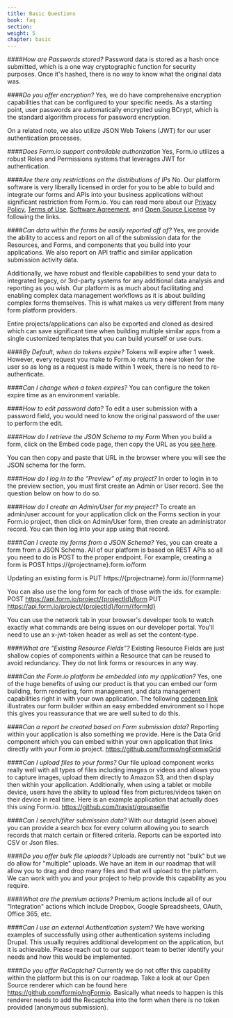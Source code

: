 ```yaml
---
title: Basic Questions
book: faq
section: 
weight: 5
chapter: basic
---
```

####_How are Passwords stored?_
Password data is stored as a hash once submitted, which is a one way cryptographic function for security purposes. Once it's hashed, there is no way to know what the original data was. 

####_Do you offer encryption?_
Yes, we do have comprehensive encryption capabilities that can be configured to your specific needs.  As a starting point, user passwords are automatically encrypted using BCrypt, which is  the standard algorithm process for password encryption.
 
On a related note, we also utilize JSON Web Tokens (JWT) for our user authentication processes.

####_Does Form.io support controllable authorization_
Yes, Form.io utilizes a robust Roles and Permissions systems that leverages JWT for authentication. 

####_Are there any restrictions on the distributions of IPs_
No.  Our platform software is very liberally licensed in order for you to be able to build and integrate our forms and APIs into your business applications without significant restriction from Form.io. You can read more about our [Privacy Policy](http://blog.form.io/form.io-privacy-policy), [Terms of Use](http://blog.form.io/form-terms-of-use), [Software Agreement](http://blog.form.io/form.io-software-licensing-agreement), and [Open Source License](http://blog.form.io/form.io-open-source-license-agreement) by following the links.

####_Can data within the forms be easily reported off of?_
Yes, we provide the ability to access and report on all of the submission data for the Resources, and Forms, and components that you build into your applications.  We also report on API traffic and similar application submission activity data. 
 
Additionally, we have robust and flexible capabilities to send your data to integrated legacy, or 3rd-party systems for any additional data analysis and reporting as you wish.  Our platform is as much about facilitating and enabling complex data management workflows as it is about building complex forms themselves.  This is what makes us very different from many form platform providers. 
 
Entire projects/applications can also be exported and cloned as desired which can save significant time when building multiple similar apps from a single customized templates that you can build yourself or use ours. 

####_By Default, when do tokens expire?_
Tokens will expire after 1 week. However, every request you make to Form.io returns a new token for the user so as long as a request is made within 1 week, there is no need to re-authenticate.

####_Can I change when a token expires?_
You can configure the token expire time as an environment variable.

####_How to edit password data?_
To edit a user submission with a password field, you would need to know the original password of the user to perform the edit.   

####_How do I retrieve the JSON Schema to my Form_
When you build a form,  click on the Embed code page, then copy the URL as you [see here](https://monosnap.com/file/0CLLWbpxP7jiGSBu1qk8R8XdEP9zir).

You can then copy and paste that URL in the browser where you will see the JSON schema for the form.

####_How do I log in to the “Preview” of my project?_
In order to login in to the preview section, you must first create an Admin or User record. See the question below on how to do so.

####_How do I create an Admin/User for my project?_
To create an admin/user account for your application click on the Forms section in your Form.io project, then click on Admin/User form, then create an administrator record. You can then log into your app using that record.

####_Can I create my forms from a JSON Schema?_
Yes, you can create a form from a JSON Schema. All of our platform is based on REST APIs so all you need to do is POST to the proper endpoint. For example, creating a form is
POST https://{projectname}.form.io/form

Updating an existing form is 
PUT https://{projectname}.form.io/{formname}

You can also use the long form for each of those with the ids. for example:
POST https://api.form.io/project/{projectId}/form
PUT https://api.form.io/project/{projectId}/form/{formId}

You can use the network tab in your browser's developer tools to watch exactly what commands are being issues on our developer portal. You'll need to use an x-jwt-token header as well as set the content-type.

####_What are “Existing Resource Fields”?_
Existing Resource Fields are just shallow copies of components within a Resource that can be reused to avoid redundancy. They do not link forms or resources in any way.

####_Can the Form.io platform be embedded into my application?_
Yes, one of the huge benefits of using our product is that you can embed our form building, form rendering, form management, and data management capabilities right in with your own application. The following [codepen link](http://codepen.io/travist/full/xVyMjo/) illustrates our form builder within an easy embedded environment so I hope this gives you reassurance that we are well suited to do this.

####_Can a report be created based on Form submission data?_
Reporting within your application is also something we provide. Here is the Data Grid component which you can embed within your own application that links directly with your Form.io project.
https://github.com/formio/ngFormioGrid

####_Can I upload files to your forms?_
Our file upload component works really well with all types of files including images or videos and allows you to capture images, upload them directly to Amazon S3, and then display then within your application. Additionally, when using a tablet or mobile device, users have the ability to upload files from pictures/videos taken on their device in real time.  Here is an example application that actually does this using Form.io.
https://github.com/travist/groupselfie

####_Can I search/filter submission data?_
With our datagrid (seen above) you can provide a search box for every column allowing you to search records that match certain or filtered criteria. Reports can be exported into CSV or Json files.

####_Do you offer bulk file uploads?_
Uploads are currently not "bulk" but we do allow for "multiple" uploads. We have an item in our roadmap that will allow you to drag and drop many files and that will upload to the platform. We can work with you and your project to help provide this capability as you require.

####_What are the premium actions?_
Premium actions include all of our "Integration" actions which include Dropbox, Google Spreadsheets, OAuth, Office 365, etc.

####_Can I use an external Authentication system?_
We have working examples of successfully using other authentication systems including Drupal. This usually requires additional development on the application, but it is achievable. Please reach out to our support team to better identify your needs and how this would be implemented.

####_Do you offer ReCaptcha?_
Currently we do not offer this capability within the platform but this is on our roadmap. Take a look at our Open Source renderer which can be found here https://github.com/formio/ngFormio. Basically what needs to happen is this renderer needs to add the Recaptcha into the form when there is no token provided (anonymous submission).
